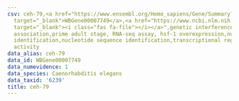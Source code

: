 ```yaml
---
csv: ceh-79,<a href="https://www.ensembl.org/Homo_sapiens/Gene/Summary?db=core;g=WBGene00007749"
  target="_blank">WBGene00007749</a>,<a href="https://www.ncbi.nlm.nih.gov/pubmed/30894454"
  target="_blank"><i class="fas fa-file"></i></a>",genetic interference,functional
  association,prime adult stage, RNA-seq assay, hsf-1 overexpression,nucleotide sequence
  identification,nucleotide sequence identification,transcriptional regulation,up-regulates
  activity
data_alias: ceh-79
data_id: WBGene00007749
data_numevidence: 1
data_species: Caenorhabditis elegans
data_taxid: '6239'
title: ceh-79
---
```

